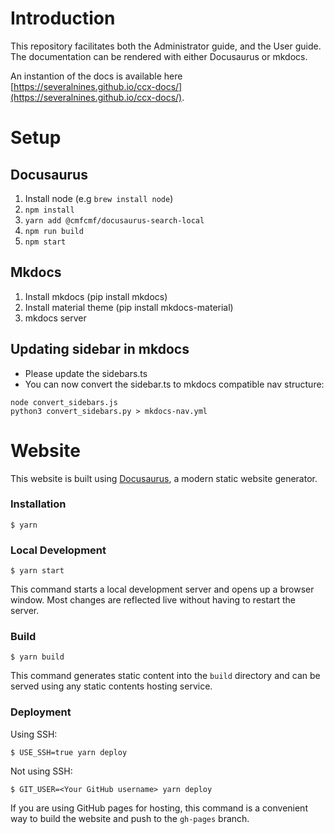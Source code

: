 # Introduction
This repository facilitates both the Administrator guide, and the User guide.
The documentation can be rendered with either Docusaurus or mkdocs.

An instantion of the docs is available here [https://severalnines.github.io/ccx-docs/](https://severalnines.github.io/ccx-docs/).

# Setup
## Docusaurus
1. Install node (e.g `brew install node`)
2. `npm install`
3. `yarn add @cmfcmf/docusaurus-search-local`
3. `npm run build`
4. `npm start` 
## Mkdocs
1. Install mkdocs (pip install mkdocs)
2. Install material theme (pip install mkdocs-material)
3. mkdocs server

## Updating sidebar in mkdocs
- Please update the sidebars.ts
- You can now convert the sidebar.ts to mkdocs compatible nav structure:
```
node convert_sidebars.js
python3 convert_sidebars.py > mkdocs-nav.yml
```

# Website

This website is built using [Docusaurus](https://docusaurus.io/), a modern static website generator.

### Installation

```
$ yarn
```

### Local Development

```
$ yarn start
```

This command starts a local development server and opens up a browser window. Most changes are reflected live without having to restart the server.

### Build

```
$ yarn build
```

This command generates static content into the `build` directory and can be served using any static contents hosting service.

### Deployment

Using SSH:

```
$ USE_SSH=true yarn deploy
```

Not using SSH:

```
$ GIT_USER=<Your GitHub username> yarn deploy
```

If you are using GitHub pages for hosting, this command is a convenient way to build the website and push to the `gh-pages` branch.
